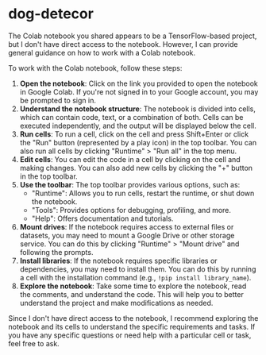# dog-detecor
The Colab notebook you shared appears to be a TensorFlow-based project, but I don't have direct access to the notebook. However, I can provide general guidance on how to work with a Colab notebook.

To work with the Colab notebook, follow these steps:

1. **Open the notebook**: Click on the link you provided to open the notebook in Google Colab. If you're not signed in to your Google account, you may be prompted to sign in.
2. **Understand the notebook structure**: The notebook is divided into cells, which can contain code, text, or a combination of both. Cells can be executed independently, and the output will be displayed below the cell.
3. **Run cells**: To run a cell, click on the cell and press Shift+Enter or click the "Run" button (represented by a play icon) in the top toolbar. You can also run all cells by clicking "Runtime" > "Run all" in the top menu.
4. **Edit cells**: You can edit the code in a cell by clicking on the cell and making changes. You can also add new cells by clicking the "+" button in the top toolbar.
5. **Use the toolbar**: The top toolbar provides various options, such as:
	* "Runtime": Allows you to run cells, restart the runtime, or shut down the notebook.
	* "Tools": Provides options for debugging, profiling, and more.
	* "Help": Offers documentation and tutorials.
6. **Mount drives**: If the notebook requires access to external files or datasets, you may need to mount a Google Drive or other storage service. You can do this by clicking "Runtime" > "Mount drive" and following the prompts.
7. **Install libraries**: If the notebook requires specific libraries or dependencies, you may need to install them. You can do this by running a cell with the installation command (e.g., `!pip install library_name`).
8. **Explore the notebook**: Take some time to explore the notebook, read the comments, and understand the code. This will help you to better understand the project and make modifications as needed.

Since I don't have direct access to the notebook, I recommend exploring the notebook and its cells to understand the specific requirements and tasks. If you have any specific questions or need help with a particular cell or task, feel free to ask.
